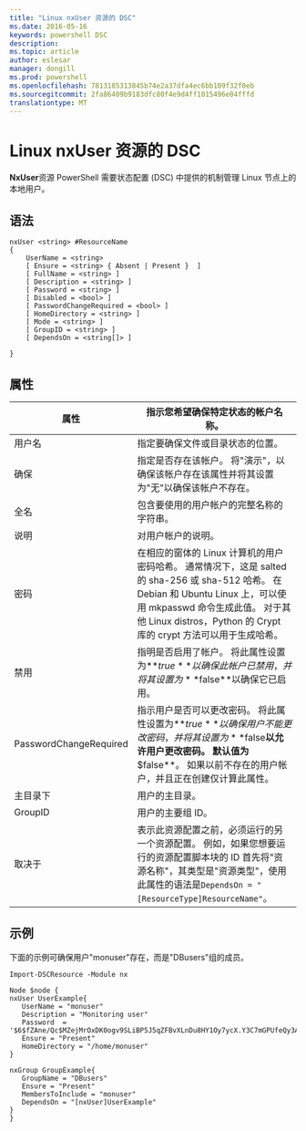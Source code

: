 ```yaml
---
title: "Linux nxUser 资源的 DSC"
ms.date: 2016-05-16
keywords: powershell DSC
description: 
ms.topic: article
author: eslesar
manager: dongill
ms.prod: powershell
ms.openlocfilehash: 7813185313845b74e2a37dfa4ec6bb109f32f0eb
ms.sourcegitcommit: 2fa86409b9183dfc80f4e9d4ff1015496e04fffd
translationtype: MT
---
```

# Linux nxUser 资源的 DSC

**NxUser**资源 PowerShell 需要状态配置 (DSC) 中提供的机制管理 Linux 节点上的本地用户。

## 语法

```
nxUser <string> #ResourceName
{
    UserName = <string>
    [ Ensure = <string> { Absent | Present }  ]
    [ FullName = <string> ]
    [ Description = <string> ]
    [ Password = <string> ]
    [ Disabled = <bool> ]
    [ PasswordChangeRequired = <bool> ]
    [ HomeDirectory = <string> ]
    [ Mode = <string> ]
    [ GroupID = <string> ]
    [ DependsOn = <string[]> ]

}
```

## 属性

|  属性 |  指示您希望确保特定状态的帐户名称。 | 
|---|---|
| 用户名| 指定要确保文件或目录状态的位置。| 
| 确保| 指定是否存在该帐户。 将"演示"，以确保该帐户存在该属性并将其设置为"无"以确保该帐户不存在。| 
| 全名| 包含要使用的用户帐户的完整名称的字符串。| 
| 说明| 对用户帐户的说明。| 
| 密码| 在相应的窗体的 Linux 计算机的用户密码哈希。 通常情况下，这是 salted 的 sha-256 或 sha-512 哈希。 在 Debian 和 Ubuntu Linux 上，可以使用 mkpasswd 命令生成此值。 对于其他 Linux distros，Python 的 Crypt 库的 crypt 方法可以用于生成哈希。| 
| 禁用| 指明是否启用了帐户。 将此属性设置为**$true**以确保此帐户已禁用，并将其设置为**$false**以确保它已启用。| 
| PasswordChangeRequired| 指示用户是否可以更改密码。 将此属性设置为**$true**以确保用户不能更改密码，并将其设置为**$false**以允许用户更改密码。 默认值为**$false**。 如果以前不存在的用户帐户，并且正在创建仅计算此属性。| 
| 主目录下| 用户的主目录。| 
| GroupID| 用户的主要组 ID。| 
| 取决于 | 表示此资源配置之前，必须运行的另一个资源配置。 例如，如果您想要运行的资源配置脚本块的 ID 首先将"资源名称"，其类型是"资源类型"，使用此属性的语法是`DependsOn = "[ResourceType]ResourceName"`。| 

## 示例

下面的示例可确保用户"monuser"存在，而是"DBusers"组的成员。

```
Import-DSCResource -Module nx 

Node $node {
nxUser UserExample{
   UserName = "monuser"
   Description = "Monitoring user"
   Password  =    '$6$fZAne/Qc$MZejMrOxDK0ogv9SLiBP5J5qZFBvXLnDu8HY1Oy7ycX.Y3C7mGPUfeQy3A82ev3zIabhDQnj2ayeuGn02CqE/0'
   Ensure = "Present"
   HomeDirectory = "/home/monuser"
}
 
nxGroup GroupExample{
   GroupName = "DBusers"
   Ensure = "Present"
   MembersToInclude = "monuser"
   DependsOn = "[nxUser]UserExample"            
}
}
```

